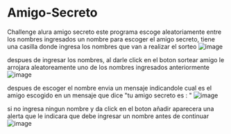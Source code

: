 # Amigo-Secreto
Challenge alura amigo secreto 
este programa escoge aleatoriamente entre los nombres ingresados un nombre para escoger el amigo secreto, tiene una casilla donde ingresa los nombres que van a realizar el sorteo
![image](https://github.com/user-attachments/assets/31fef60b-a723-4141-9304-c3dc99f4ee47)



despues de ingresar los nombres, al darle click en el boton sortear amigo le arrojara aleatoreamente uno de los nombres ingresados anteriormente
![image](https://github.com/user-attachments/assets/a9f14fe7-2284-4821-a955-a66bdcc157aa)



despues de escoger el nombre envia un mensaje indicandole cual es el amigo escogido en un mensaje que dice "tu amigo secreto es : "
![image](https://github.com/user-attachments/assets/347f3b1f-777f-4f88-ab8a-7dae5c2c3356)



si no ingresa ningun nombre y da click en el boton añadir aparecera una alerta que le indicara que debe ingresar un nombre antes de continuar 
![image](https://github.com/user-attachments/assets/b8cd4a39-67b5-49a1-b242-6be0d5f254a3)




